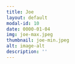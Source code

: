 ```yaml
---
title: Joe
layout: default
modal-id: 10
date: 0000-01-04
img: joe-max.jpeg
thumbnail: joe-min.jpeg
alt: image-alt
description: ''
---
```

